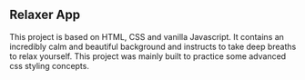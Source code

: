 ## Relaxer App

This project is based on HTML, CSS and vanilla Javascript. It contains an incredibly calm and beautiful background and instructs to take deep breaths to relax yourself. This project was mainly built to practice some advanced css styling concepts.

